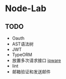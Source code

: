 # Node-Lab

## TODO

- Oauth
- AST语法树
- JWT
- TypeORM
- 放置多次请求接口 [ipware](https://www.npmjs.com/package/ipware)
- lint
- 邮箱验证和发送邮件